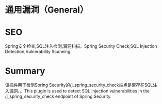 # 通用漏洞（General）
# SEO
Spring安全检查,SQL注入检测,漏洞扫描。Spring Security Check,SQL Injection Detection,Vulnerability Scanning
# Summary
该插件用于检测Spring Security的/j_spring_security_check端点是否存在SQL注入漏洞。。This plugin is used to detect SQL injection vulnerabilities in the /j_spring_security_check endpoint of Spring Security.

